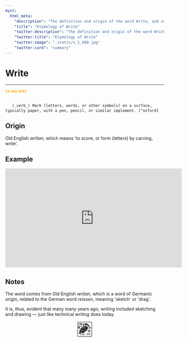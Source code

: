 ```yaml
---
myst:
  html_meta:
    "description": "The definition and origin of the word Write, and some notes and examples"
    "title": "Etymology of Write"
    "twitter:description": "The definition and origin of the word Write, and some notes and examples"
    "twitter:title": "Etymology of Write"
    "twitter:image": "_static/s_1_600.jpg"
    "twitter:card": "summary"
---
```


# Write

<hr/>
<p style="font-weight:bold;font-size:75%;color:orange">24 July 2022</p>

```{admonition} write

   (_verb_) Mark (letters, words, or other symbols) on a surface, typically paper, with a pen, pencil, or similar implement. [^oxford]
```

[^oxford]: From the [Oxford English Dictionary](https://www.lexico.com/).


## Origin

Old English _wrītan_, which means 'to score, or form (letters) by carving, write'.

## Example

<iframe width="560" height="315" src="https://www.youtube.com/embed/0xBJdhexwug?start=685" title="YouTube video player" frameborder="0" allow="accelerometer; autoplay; clipboard-write; encrypted-media; gyroscope; picture-in-picture" allowfullscreen></iframe>

## Notes

The word comes from Old English _writan_, which is a word of Germanic origin, related to the German word _reissen_, meaning 'sketch' or 'drag'.

It is, thus, evident that many many years ago, writing included sketching and drawing — just like technical writing does today.

<img src="_static/s_1_600.jpg" alt="site logo" style="display: block; margin-left: auto; margin-right: auto; width:10%;">